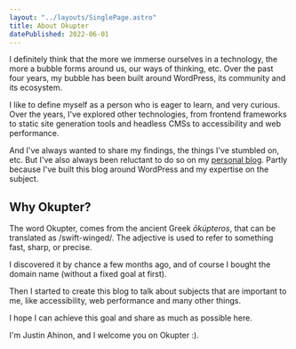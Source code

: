```yaml
---
layout: "../layouts/SinglePage.astro"
title: About Okupter
datePublished: 2022-06-01
---
```


I definitely think that the more we immerse ourselves in a technology, the more a bubble forms around us, our ways of thinking, etc. Over the past four years, my bubble has been built around WordPress, its community and its ecosystem.

I like to define myself as a person who is eager to learn, and very curious. Over the years, I've explored other technologies, from frontend frameworks to static site generation tools and headless CMSs to accessibility and web performance.

And I've always wanted to share my findings, the things I've stumbled on, etc. But I've also always been reluctant to do so on my [personal blog](https://segbedji.com). Partly because I've built this blog around WordPress and my expertise on the subject.

## Why Okupter?

The word Okupter, comes from the ancient Greek _ōkúpteros_, that can be translated as /swift-winged/. The adjective is used to refer to something fast, sharp, or precise.

I discovered it by chance a few months ago, and of course I bought the domain name (without a fixed goal at first).

Then I started to create this blog to talk about subjects that are important to me, like accessibility, web performance and many other things.

I hope I can achieve this goal and share as much as possible here.

I'm Justin Ahinon, and I welcome you on Okupter :).
